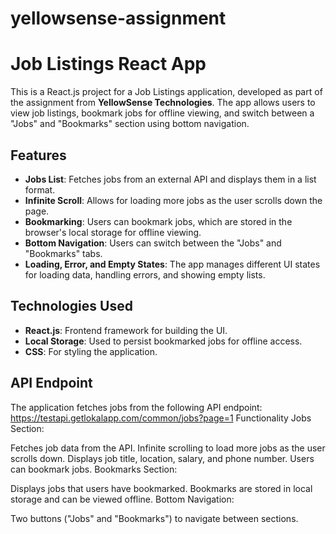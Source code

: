 # yellowsense-assignment
# Job Listings React App

This is a React.js project for a Job Listings application, developed as part of the assignment from **YellowSense Technologies**. The app allows users to view job listings, bookmark jobs for offline viewing, and switch between a "Jobs" and "Bookmarks" section using bottom navigation.

## Features

- **Jobs List**: Fetches jobs from an external API and displays them in a list format.
- **Infinite Scroll**: Allows for loading more jobs as the user scrolls down the page.
- **Bookmarking**: Users can bookmark jobs, which are stored in the browser's local storage for offline viewing.
- **Bottom Navigation**: Users can switch between the "Jobs" and "Bookmarks" tabs.
- **Loading, Error, and Empty States**: The app manages different UI states for loading data, handling errors, and showing empty lists.
  
## Technologies Used

- **React.js**: Frontend framework for building the UI.
- **Local Storage**: Used to persist bookmarked jobs for offline access.
- **CSS**: For styling the application.
  
## API Endpoint

The application fetches jobs from the following API endpoint:
https://testapi.getlokalapp.com/common/jobs?page=1
Functionality
Jobs Section:

Fetches job data from the API.
Infinite scrolling to load more jobs as the user scrolls down.
Displays job title, location, salary, and phone number.
Users can bookmark jobs.
Bookmarks Section:

Displays jobs that users have bookmarked.
Bookmarks are stored in local storage and can be viewed offline.
Bottom Navigation:

Two buttons ("Jobs" and "Bookmarks") to navigate between sections.
